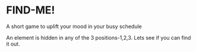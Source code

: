 # FIND-ME!
A short game to uplift your mood in your busy schedule

An element is hidden in any of the 3 positions-1,2,3. Lets see if you can find it out.
